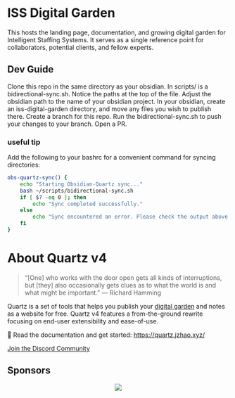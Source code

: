 # ISS Digital Garden
This hosts the landing page, documentation, and growing digital garden for Intelligent Staffing Systems. 
It serves as a single reference point for collaborators, potential clients, and fellow experts. 

## Dev Guide
Clone this repo in the same directory as your obsidian. 
In scripts/ is a bidirectional-sync.sh.  Notice the paths at the top of the file. 
Adjust the obsidian path to the name of your obsidian project.
In your obsidian, create an iss-digital-garden directory, and move any files you wish to publish there. 
Create a branch for this repo. 
Run the bidirectional-sync.sh to push your changes to your branch.  Open a PR.  

### useful tip
Add the following to your bashrc for a convenient command for syncing directories:
```bash
obs-quartz-sync() {
    echo "Starting Obsidian-Quartz sync..."
    bash ~/scripts/bidirectional-sync.sh
    if [ $? -eq 0 ]; then
        echo "Sync completed successfully."
    else
        echo "Sync encountered an error. Please check the output above."
    fi
}
```


# About Quartz v4

> “[One] who works with the door open gets all kinds of interruptions, but [they] also occasionally gets clues as to what the world is and what might be important.” — Richard Hamming

Quartz is a set of tools that helps you publish your [digital garden](https://jzhao.xyz/posts/networked-thought) and notes as a website for free.
Quartz v4 features a from-the-ground rewrite focusing on end-user extensibility and ease-of-use.

🔗 Read the documentation and get started: https://quartz.jzhao.xyz/

[Join the Discord Community](https://discord.gg/cRFFHYye7t)

## Sponsors

<p align="center">
  <a href="https://github.com/sponsors/jackyzha0">
    <img src="https://cdn.jsdelivr.net/gh/jackyzha0/jackyzha0/sponsorkit/sponsors.svg" />
  </a>
</p>

